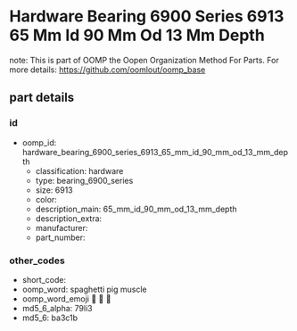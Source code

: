 # Hardware Bearing 6900 Series 6913 65 Mm Id 90 Mm Od 13 Mm Depth  

note: This is part of OOMP the Oopen Organization Method For Parts. For more details: https://github.com/oomlout/oomp_base

##  part details





### id
* oomp_id: hardware_bearing_6900_series_6913_65_mm_id_90_mm_od_13_mm_depth
  * classification: hardware
  * type: bearing_6900_series
  * size: 6913
  * color: 
  * description_main: 65_mm_id_90_mm_od_13_mm_depth
  * description_extra: 
  * manufacturer: 
  * part_number: 

### other_codes
* short_code: 
* oomp_word: spaghetti pig muscle
* oomp_word_emoji :spaghetti: :pig: :muscle:
* md5_6_alpha: 79li3
* md5_6: ba3c1b